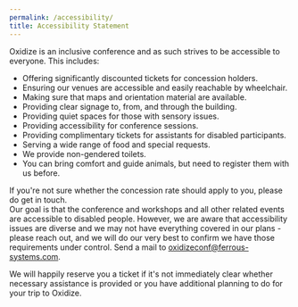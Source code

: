 ```yaml
---
permalink: /accessibility/
title: Accessibility Statement
---
```


Oxidize is an inclusive conference and as such strives to be accessible to everyone. This includes:

- Offering significantly discounted tickets for concession holders.
- Ensuring our venues are accessible and easily reachable by wheelchair.
- Making sure that maps and orientation material are available.
- Providing clear signage to, from, and through the building.
- Providing quiet spaces for those with sensory issues.
- Providing accessibility for conference sessions.
- Providing complimentary tickets for assistants for disabled participants.
- Serving a wide range of food and special requests.
- We provide non-gendered toilets.
- You can bring comfort and guide animals, but need to register them with us before.

If you're not sure whether the concession rate should apply to you, please do get in touch.<br /> Our goal is that the conference and workshops and all other related events are accessible to disabled people. However, we are aware that accessibility issues are diverse and we may not have everything covered in our plans - please reach out, and we will do our very best to confirm we have those requirements under control. Send a mail to [oxidizeconf@ferrous-systems.com](mailto:team@ferrous-systems.com).

We will happily reserve you a ticket if it's not immediately clear whether necessary assistance is provided or you have additional planning to do for your trip to Oxidize.
